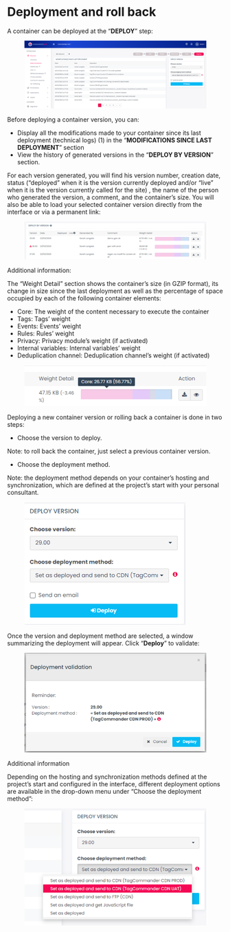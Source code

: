 # Deployment and roll back

A container can be deployed at the “**DEPLOY**” step:&#x20;

<figure><img src="../../../../../../../.gitbook/assets/image (117).png" alt=""><figcaption></figcaption></figure>

Before deploying a container version, you can:

* Display all the modifications made to your container since its last deployment (technical logs) (1) in the “**MODIFICATIONS SINCE LAST DEPLOYMENT**” section
* View the history of generated versions in the “**DEPLOY BY VERSION**” section.

For each version generated, you will find his version number, creation date, status (“deployed” when it is the version currently deployed and/or “live” when it is the version currently called for the site) , the name of the person who generated the version, a comment, and the container’s size. You will also be able to load your selected container version directly from the interface  or via a permanent link:

<figure><img src="../../../../../../../.gitbook/assets/image (69).png" alt=""><figcaption></figcaption></figure>

Additional information:

The “Weight Detail” section shows the container’s size (in GZIP format), its change in size since the last deployment as well as the percentage of space occupied by each of the following container elements:

* Core: The weight of the content necessary to execute the container
* Tags: Tags’ weight
* Events: Events’ weight
* Rules: Rules’ weight
* Privacy: Privacy module’s weight (if activated)
* Internal variables: Internal variables’ weight
* Deduplication channel: Deduplication channel’s weight (if activated)

<figure><img src="../../../../../../../.gitbook/assets/image (81).png" alt=""><figcaption></figcaption></figure>

Deploying a new container version or rolling back a container is done in two steps:

* Choose the version to deploy.

Note: to roll back the container, just select a previous container version.

* Choose the deployment method.

Note: the deployment method depends on your container’s hosting and synchronization, which are defined at the project’s start with your personal consultant.

<figure><img src="../../../../../../../.gitbook/assets/image (38).png" alt=""><figcaption></figcaption></figure>

Once the version and deployment method are selected, a window summarizing the deployment will appear. Click “**Deploy**” to validate:

<figure><img src="../../../../../../../.gitbook/assets/image (55).png" alt=""><figcaption></figcaption></figure>

Additional information

Depending on the hosting and synchronization methods defined at the project’s start and configured in the interface, different deployment options are available in the drop-down menu under “Choose the deployment method”:

<figure><img src="../../../../../../../.gitbook/assets/image (100).png" alt=""><figcaption></figcaption></figure>
